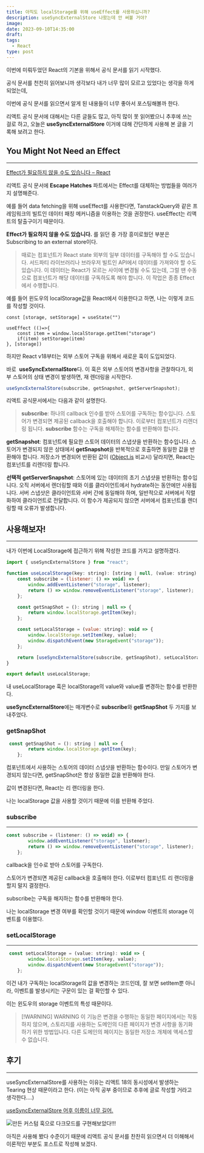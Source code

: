 ```yaml
---
title: 아직도 localStorage를 위해 useEffect를 사용하십니까?
description: useSyncExternalStore 나왔는데 안 써볼 거야?
image: 
date: 2023-09-10T14:35:00
draft: 
tags:
  - React
type: post
---
```


이번에 미뤄두었던 React의 기본을 위해서 공식 문서를 읽기 시작했다.

공식 문서를 천천히 읽어보니까 생각보다 내가 너무 많이 모르고 있었다는 생각을 하게 되었는데,

이번에 공식 문서를 읽으면서 알게 된 내용들이 너무 좋아서 포스팅해볼까 한다.

리액트 공식 문서에 대해서는 다른 글들도 많고, 아직 많이 못 읽어봤으니 추후에 쓰는 걸로 하고, 오늘은 **useSyncExternalStore** 이거에 대해 간단하게 사용해 본 글을 기록해 보려고 한다.

## You Might Not Need an Effect

---

[Effect가 필요하지 않을 수도 있습니다 – React](https://react-ko.dev/learn/you-might-not-need-an-effect)

리액트 공식 문서에 **Escape Hatches** 파트에서는 Effect를 대체하는 방법들을 여러가지 설명해준다.

예를 들어 data fetching을 위해 useEffect를 사용한다면, TanstackQuery와 같은 프레임워크의 빌트인 데이터 패칭 메커니즘을 이용하는 것을 권장한다. useEffect는 리액트의 탈출구이기 때문이다.

**Effect가 필요하지 않을 수도 있습니다.** 를 읽던 중 가장 흥미로웠던 부분은 Subscribing to an external store이다.

> 때로는 컴포넌트가 React state 외부의 일부 데이터를 구독해야 할 수도 있습니다. 서드파티 라이브러리나 브라우저 빌트인 API에서 데이터를 가져와야 할 수도 있습니다. 이 데이터는 React가 모르는 사이에 변경될 수도 있는데, 그럴 땐 수동으로 컴포넌트가 해당 데이터를 구독하도록 해야 합니다. 이 작업은 종종 Effect에서 수행합니다.

예를 들어 윈도우의 localStorage값을 React에서 이용한다고 하면, 나는 이렇게 코드를 작성할 것이다.

```tsx
const [storage, setStorage] = useState("")

useEffect (()=>{
    const item = window.localStorage.getItem("storage")
    if(item) setStorage(item)
}, [storage])

```

하지만 React v18부터는 외부 스토어 구독을 위해서 새로운 훅이 도입되었다.

바로  **useSyncExternalStore**다. 이 훅은 외부 스토어의 변경사항을 관찰하다가, 외부 스토어의 상태 변경이 발생하면, 재 렌더링을 시작한다.

```jsx
useSyncExternalStore(subscribe, getSnapshot, getServerSnapshot);
```

리액트 공식문서에서는 다음과 같이 설명한다.

> **subscribe**: 하나의 callback 인수를 받아 스토어를 구독하는 함수입니다. 스토어가 변경되면 제공된 callback을 호출해야 합니다. 이로부터 컴포넌트가 리렌더링 됩니다. **subscribe** 함수는 구독을 해제하는 함수를 반환해야 합니다.

**getSnapshot**: 컴포넌트에 필요한 스토어 데이터의 스냅샷을 반환하는 함수입니다. 스토어가 변경되지 않은 상태에서 **getSnapshot**을 반복적으로 호출하면 동일한 값을 반환해야 합니다. 저장소가 변경되어 반환된 값이 ([Object.is](https://developer.mozilla.org/en-US/docs/Web/JavaScript/Reference/Global_Objects/Object/is) 비교시) 달라지면, React는 컴포넌트를 리렌더링 합니다.

**선택적** **getServerSnapshot**: 스토어에 있는 데이터의 초기 스냅샷을 반환하는 함수입니다. 오직 서버에서 렌더링할 때와 이를 클라이언트에서 hydrate하는 동안에만 사용됩니다. 서버 스냅샷은 클라이언트와 서버 간에 동일해야 하며, 일반적으로 서버에서 직렬화하여 클라이언트로 전달합니다. 이 함수가 제공되지 않으면 서버에서 컴포넌트를 렌더링할 때 오류가 발생합니다.

## 사용해보자!

---

내가 이번에 LocalStorage에 접근하기 위해 작성한 코드를 가지고 설명하겠다.

```jsx
import { useSyncExternalStore } from "react";

function useLocalStorage(key: string): [string | null, (value: string) => void] {
    const subscribe = (listener: () => void) => {
        window.addEventListener("storage", listener);
        return () => window.removeEventListener("storage", listener);
    };

    const getSnapShot = (): string | null => {
        return window.localStorage.getItem(key);
    };

    const setLocalStorage = (value: string): void => {
        window.localStorage.setItem(key, value);
        window.dispatchEvent(new StorageEvent("storage"));
    };

    return [useSyncExternalStore(subscribe, getSnapShot), setLocalStorage];
}

export default useLocalStorage;
```

내 useLocalStorage 훅은 localStorage의 value와 value를 변경하는 함수를 반환한다.

**useSyncExternalStore**에는 매개변수로 **subscribe**와 **getSnapShot** 두 가지를 보내주었다.

### getSnapShot

```jsx
 const getSnapShot = (): string | null => {
        return window.localStorage.getItem(key);
    };
```

컴포넌트에서 사용하는 스토어의 데이터 스냅샷을 반환하는 함수이다. 만일 스토어가 변경되지 않는다면, getSnapShot은 항상 동일한 값을 반환해야 한다.

값이 변경된다면, React는 리 랜더링을 한다.

나는 localStorage 값을 사용할 것이기 때문에 이를 반환해 주었다.

### subscribe

---

```jsx
const subscribe = (listener: () => void) => {
        window.addEventListener("storage", listener);
        return () => window.removeEventListener("storage", listener);
    };
```

callback을 인수로 받아 스토어를 구독한다.

스토어가 변경되면 제공된 callback을 호출해야 한다. 이로부터 컴포넌트 리 랜더링을 할지 말지 결정한다.

subscribe는 구독을 해지하는 함수를 반환해야 한다.

나는 localStorage 변경 여부를 확인할 것이기 때문에 window 이벤트의 storage 이벤트를 이용했다.

### setLocalStorage

---

```jsx
 const setLocalStorage = (value: string): void => {
        window.localStorage.setItem(key, value);
        window.dispatchEvent(new StorageEvent("storage"));
    };
```

이건 내가 구독하는 localStorage의 값을 변경하는 코드인데, 잘 보면 setItem뿐 아니라, 이벤트를 발생시키는 구문이 있는 걸 확인할 수 있다.

이는 윈도우의 storage 이벤트의 특성 때문이다.

> [!WARNING] WARNING
> 이 기능은 변경을 수행하는 동일한 페이지에서는 작동하지 않으며, 스토리지를 사용하는 도메인의 다른 페이지가 변경 사항을 동기화하기 위한 방법입니다. 다른 도메인의 페이지는 동일한 저장소 개체에 액세스할 수 없습니다.

## 후기

---

useSyncExternalStore를 사용하는 이유는 리액트 18의 동시성에서 발생하는 Tearing 현상 때문이라고 한다. (이는 아직 공부 중이므로 추후에 글로 작성할 거라고 생각한다….)

[useSyncExternalStore 어후 이름이 너무 길어.](https://velog.io/@jay/useSyncExternalStore)

![만든 커스텀 훅으로 다크모드를 구현해보았다!!!](https://i.imgur.com/z3fdTSg.gif)


아직은 사용해 봤다 수준이기 때문에 리액트 공식 문서를 찬찬히 읽으면서 더 이해해서 이론적인 부분도 포스트로 작성해 보겠다.